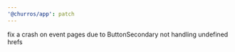 ```yaml
---
'@churros/app': patch
---
```


fix a crash on event pages due to ButtonSecondary not handling undefined hrefs